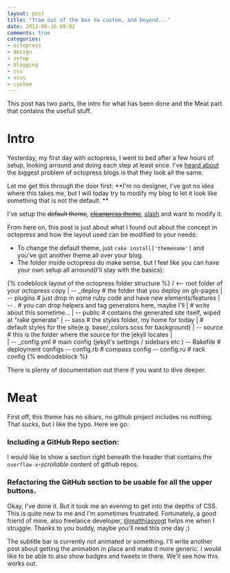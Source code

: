 ```yaml
---
layout: post
title: "from out of the box to custom, and beyond..."
date: 2013-06-16 09:02
comments: true
categories: 
- octopress
- design
- setup
- blogging
- css
- scss
- custom
---
```

This post has two parts, the intro for what has been done and the Meat part that contains the usefull stuff.

# Intro #

Yesterday, my first day with octopress, I went to bed after a few hours of setup, looking arround and doing each step at least once. I've [heard about](http://adam.pohorecki.pl/blog/2012/01/17/octopress-the-good-the-bad-and-the-ugly/) the biggest problem of octopress blogs is that they look all the same.

Let me get this through the door first: **I'm no designer, I've got no idea where this takes me, but I will today try to modify my blog to let it look like something that is not the default. **

I've setup the <strike>default theme</strike>, <strike>[cleanpress theme](https://github.com/kjellski/cleanpress)</strike>, [slash](https://github.com/kjellski/Octopress-Theme-Slash) and want to modify it. 

From here on, this post is just about what I found out about the concept in octopress and how the layout used can be modified to your needs:

* To change the default theme, just ```rake install['themename']``` and you've got another theme all over your blog.
* The folder inside octopress do make sense, but I feel like you can have your own setup all arround(I'll stay with the basics):
    
{% codeblock layout of the octopress folder structure %}
/ <-- root folder of your octopress copy 
 |
 \-- _deploy  # the folder that you deploy on gh-pages
 |
 \-- plugins  # just drop in some ruby code and have new elements/features
 |   \-- .    # you can drop helpers and tag generators here, maybe I'll
 |            # write about this sometime...
 |
 \-- public   # contains the generated site itself, wiped at "rake generate"
 |
 \-- sass         # the styles folder, my home for today
 |                # default styles for the site(e.g. base/_colors.scss for background)
 |
 \-- source       # this is the folder where the source for the jekyll locates
 |                
 |
 \-- _config.yml  # main config (jekyll's settings / sidebars etc )
 \-- Rakefile     # deployment configs
 \-- config.rb    # compass config
 \-- config.ru    # rack config
{% endcodeblock %}

There is plenty of documentation out there if you want to dive deeper.

# Meat #
First off, this theme has no sibars, no github project includes no nothing. That sucks, but I like the typo. Here we go:

### Including a GitHub Repo section:
I would like to show a section right beneath the header that contains the ```overflow-x```*-scrollable* content of github repos.

### Refactoring the GitHub section to be usable for all the upper buttons.

Okay, I've done it. But it took me an evening to get into the depths of CSS. This is quite new to me and I'm sometimes frustrated. Fortunately, a good friend of mine, also freelance developer, [@matthiasvogt](http://twitter.com/matthiasvogt) helps me when I struggle. Thanks to you buddy, maybe you'll read this one day ;)

The subtitle bar is currently not animated or something. I'll write another post about getting the animation in place and make it more generic. I would like to be able to also show badges and tweets in there. We'll see how this works out.